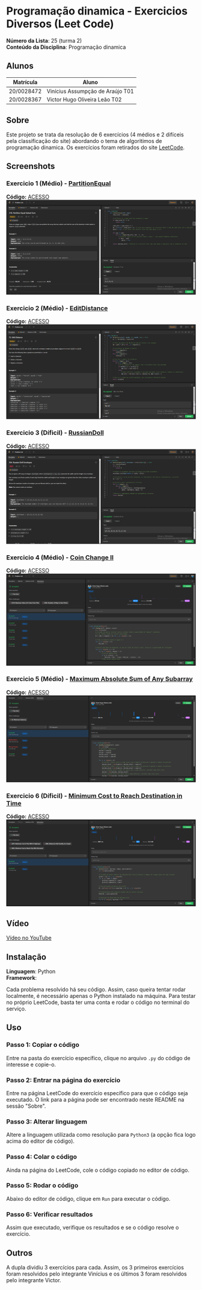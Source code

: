 # Programação dinamica - Exercicios Diversos (Leet Code)

**Número da Lista**: 25 (turma 2)<br>
**Conteúdo da Disciplina**: Programação dinamica<br>

## Alunos
|Matrícula | Aluno |
| -- | -- |
| 20/0028472  |  Vinícius Assumpção de Araújo T01 |
| 20/0028367  |  Victor Hugo Oliveira Leão T02 |

## Sobre 
Este projeto se trata da resolução de 6 exercícios (4 médios e 2 difíceis pela classificação do site) abordando o tema de algoritimos de programação dinamica. Os exercícios foram retirados do site [LeetCode](https://leetcode.com).

## Screenshots

### Exercicio 1 (Médio) - [PartitionEqual](https://leetcode.com/problems/partition-equal-subset-sum/)
**Código:** [ACESSO](PartitionEqual/PartitionEqual.py)<br>
![PartitionIMG](Assets/Partition.png)

### Exercicio 2 (Médio) - [EditDistance](https://leetcode.com/problems/edit-distance/)
**Código:** [ACESSO](EditDistance/EditDistance.py)<br>
![EditIMG](Assets/EditDist.png)

### Exercicio 3 (Díficil) - [RussianDoll](https://leetcode.com/problems/russian-doll-envelopes/)
**Código:** [ACESSO](RussianDoll/RussianDoll.py)<br>
![RussianIMG](Assets/Russian.png)

### Exercicio 4 (Médio) - [Coin Change II](https://leetcode.com/problems/coin-change-ii/)
**Código:** [ACESSO](CoinChange/CoinChange.py)<br>
![CoinChangeIMG](Assets/coinchange-accepted.png)

### Exercicio 5 (Médio) - [Maximum Absolute Sum of Any Subarray](https://leetcode.com/problems/maximum-absolute-sum-of-any-subarray/)
**Código:** [ACESSO](MaximumSumArray/MaximumSumArray.py)<br>
![Maximum Absolute Sum of Any SubarrayIMG](Assets/maximumsumabs-accepted.png)

### Exercicio 6 (Díficil) - [Minimum Cost to Reach Destination in Time](https://leetcode.com/problems/minimum-cost-to-reach-destination-in-time/)
**Código:** [ACESSO](MinimumCost/MinimumCost.py)<br>
![MinimumCostIMG](Assets/minimumcost-accepted.png)

## Vídeo

[Vídeo no YouTube]()


## Instalação 
**Linguagem**: Python<br>
**Framework**: <br>

Cada problema resolvido há seu código. Assim, caso queira tentar rodar localmente, é necessário apenas o Python instalado na máquina. Para testar no próprio LeetCode, basta ter uma conta e rodar o código no terminal do serviço.

## Uso 

### Passo 1: Copiar o código
Entre na pasta do exercício específico, clique no arquivo `.py` do código de interesse e copie-o.

### Passo 2: Entrar na página do exercício
Entre na página LeetCode do exercício específico para que o código seja executado. O link para a página pode ser encontrado neste README na sessão "Sobre".

### Passo 3: Alterar linguagem
Altere a linguagem utilizada como resolução para `Python3` (a opção fica logo acima do editor de código).

### Passo 4: Colar o código
Ainda na página do LeetCode, cole o código copiado no editor de código.

### Passo 5: Rodar o código
Abaixo do editor de código, clique em `Run` para executar o código.

### Passo 6: Verificar resultados
Assim que executado, verifique os resultados e se o código resolve o exercício.

## Outros

A dupla dividiu 3 exercícios para cada. Assim, os 3 primeiros exercícios foram resolvidos pelo integrante Vinícius e os últimos 3 foram resolvidos pelo integrante Victor.
